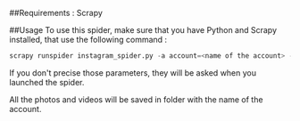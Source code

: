 ##Requirements :
Scrapy

##Usage
To use this spider,
make sure that you have Python and Scrapy installed,
that use the following command :

```python
scrapy runspider instagram_spider.py -a account=<name of the account> -a videos=<y or n>
```

If you don't precise those parameters, they will be asked when you launched the spider.

All the photos and videos will be saved in folder with the name of the account.
